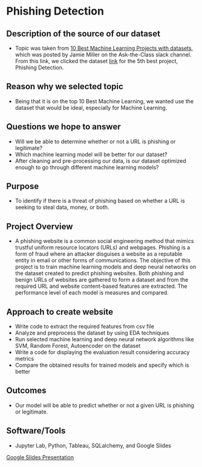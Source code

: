 #  Phishing Detection 

##  Description of the source of our dataset
  - Topic was taken from [10 Best Machine Learning Projects with datasets](https://medium.com/@letthedataconfess/10-best-machine-learning-projects-with-datasets-6184839c9100), which was posted by Jamie Miller on the Ask-the-Class slack channel. From this link, we clicked the dataset [link](https://www.kaggle.com/datasets/shashwatwork/web-page-phishing-detection-dataset) for the 5th best project, Phishing Detection.
  
## Reason why we selected topic
 - Being that it is on the top 10 Best Machine Learning, we wanted use the dataset that would be ideal, especially for Machine Learning. 

## Questions we hope to answer 
- Will we be able to determine whether or not a URL is phishing or legitimate?
- Which machine learning model will be better for our dataset?
- After cleaning and pre-processing our data, is our dataset optimized enough to go through different machine learning models?

## Purpose 
- To identify if there is a threat of phishing based on whether a URL is seeking to steal data, money, or both. 

## Project Overview
- A phishing website is a common social engineering method that mimics
trustful uniform resource locators (URLs) and webpages. Phishing is a form
of fraud where an attacker disguises a website as a reputable entity 
in email or other forms of communications. The objective of this project is 
to train machine learning models and deep neural networks on the dataset created
to predict phishing websites. Both phishing and benign URLs of websites 
are gathered to form a dataset and from the required URL
and website content-based features are extracted. The performance level
of each model is measures and compared.

## Approach to create website
- Write code to extract the required features from csv file
- Analyze and preprocess the dataset by using EDA techniques
- Run selected machine learning and deep neural network algorithms like SVM, Random Forest, Autoencoder on the dataset
- Write a code for displaying the evaluation result considering accuracy metrics
- Compare the obtained results for trained models and specify which is better

## Outcomes 
- Our model will be able to predict whether or not a given URL is phishing or legitimate. 


## Software/Tools
- Jupyter Lab, Python, Tableau, SQLalchemy, and Google Slides

 
[Google Slides Presentation](https://docs.google.com/presentation/d/1RNymUUpXelQRjNk4m4XSCXjVq5BquAU6ROr9ZRDRORw/edit?usp=sharing)
